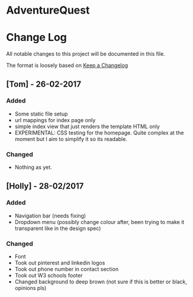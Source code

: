 # AdventureQuest






# Change Log
All notable changes to this project will be documented in this file.

The format is loosely based on [Keep a Changelog](http://keepachangelog.com/)


## [Tom] - 26-02-2017
### Added
- Some static file setup
- url mappings for index page only
- simple index view that just renders the template HTML only
- EXPERIMENTAL: CSS testing for the homepage. Quite complex at the moment but I aim to simplify it so its readable.

### Changed
- Nothing as yet.


## [Holly] - 28-02/2017

### Added

- Navigation bar (needs fixing)
- Dropdown menu (possibly change colour after, been trying to make it transparent like in the design spec)

### Changed
- Font
- Took out pinterest and linkedin logos
- Took out phone number in contact section 
- Took out W3 schools footer 
- Changed background to deep brown (not sure if this is better or black, opinions pls)



